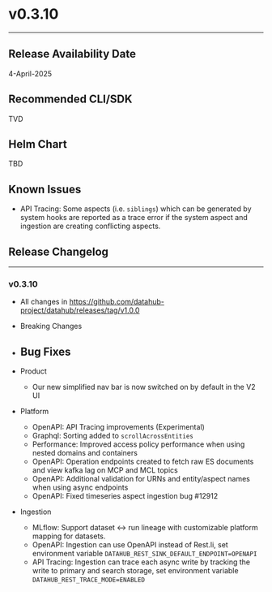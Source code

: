 # v0.3.10
---

Release Availability Date
---
4-April-2025

Recommended CLI/SDK
---
TVD

Helm Chart
---
TBD

## Known Issues

- API Tracing: Some aspects (i.e. `siblings`) which can be generated by system hooks are reported as a trace error if the system aspect and ingestion are creating conflicting aspects.

## Release Changelog
---

### v0.3.10

- All changes in https://github.com/datahub-project/datahub/releases/tag/v1.0.0

- Breaking Changes

- Bug Fixes
  - 

- Product

  - Our new simplified nav bar is now switched on by default in the V2 UI

- Platform
  - OpenAPI: API Tracing improvements (Experimental)
  - Graphql: Sorting added to `scrollAcrossEntities`
  - Performance: Improved access policy performance when using nested domains and containers
  - OpenAPI: Operation endpoints created to fetch raw ES documents and view kafka lag on MCP and MCL topics
  - OpenAPI: Additional validation for URNs and entity/aspect names when using async endpoints
  - OpenAPI: Fixed timeseries aspect ingestion bug #12912

- Ingestion 
  - MLflow: Support dataset ↔ run lineage with customizable platform mapping for datasets.
  - OpenAPI: Ingestion can use OpenAPI instead of Rest.li, set environment variable `DATAHUB_REST_SINK_DEFAULT_ENDPOINT=OPENAPI`
  - API Tracing: Ingestion can trace each async write by tracking the write to primary and search storage, set environment variable `DATAHUB_REST_TRACE_MODE=ENABLED`
